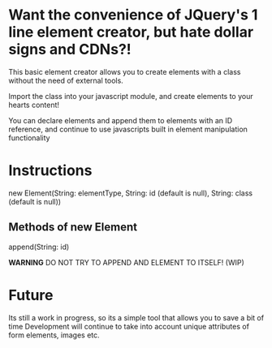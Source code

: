 # Want the convenience of JQuery's 1 line element creator, but hate dollar signs and CDNs?!

This basic element creator allows you to create elements with a class without the need of external tools.

Import the class into your javascript module, and create elements to your hearts content!

You can declare elements and append them to elements with an ID reference, and continue to use javascripts built in element manipulation functionality

# Instructions

new Element(String: elementType, String: id (default is null), String: class (default is null))

## Methods of new Element

append(String: id)

**WARNING** 
DO NOT TRY TO APPEND AND ELEMENT TO ITSELF! (WIP)

# Future

Its still a work in progress, so its a simple tool that allows you to save a bit of time 
Development will continue to take into account unique attributes of form elements, images etc.
